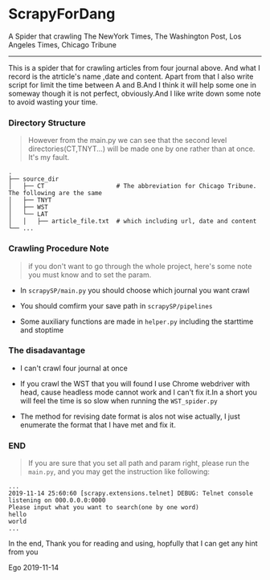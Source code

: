 # ScrapyForDang

A Spider that crawling The NewYork Times, The Washington Post, Los Angeles Times, Chicago Tribune

----

This is a spider that for crawling articles from four journal above. And what I record is the atrticle's name ,date and content. Apart from that I also write script for limit the time between A and B.And I think it will help some one in someway though it is not perfect, obviously.And I like write down some note to avoid wasting your time.

### Directory Structure

>However from the main.py we can see that the second level directories(CT,TNYT...) will be made one by one rather than at once. It's my fault.

    
    .
    ├── source_dir
    │   ├── CT                    # The abbreviation for Chicago Tribune. The following are the same 
    │   ├── TNYT        
    │   ├── WST
    │   └── LAT
    │   │   ├── article_file.txt  # which including url, date and content
    └── ...
    
### Crawling Procedure Note

> if you don't want to go through the whole project, here's some note you must know and to set the param.

- In `scrapySP/main.py` you should choose which journal you want crawl 

- You should comfirm your save path in `scrapySP/pipelines`

- Some auxiliary functions are made in `helper.py` including the starttime and stoptime 

### The disadavantage 

- I can't crawl four journal at once 

- If you crawl the WST that you will found I use Chrome webdriver with head, cause headless mode cannot work and I can't fix it.In a short you will feel the time is so slow when running the `WST_spider.py` 

- The method for revising date format is alos not wise actually, I just enumerate the format that I have met and fix it.

### END

> If you are sure that you set all path and param right, please run the `main.py`, and you may get the instruction like following:

```
...
2019-11-14 25:60:60 [scrapy.extensions.telnet] DEBUG: Telnet console listening on 000.0.0.0:0000
Please input what you want to search(one by one word)
hello
world
...
```

In the end, Thank you for reading and using, hopfully that I can get any hint from you 

Ego
2019-11-14 




  
